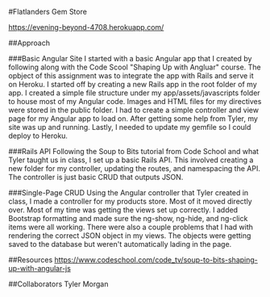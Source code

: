 #Flatlanders Gem Store

https://evening-beyond-4708.herokuapp.com/

##Approach

###Basic Angular Site
I started with a basic Angular app that I created by following along with the Code Scool "Shaping Up with Angluar" course. The opbject of this assignment was to integrate the app with Rails and serve it on Heroku. I started off by creating a new Rails app in the root folder of my app. I created a simple file structure under my app/assets/javascripts folder to house most of my Angular code. Images and HTML files for my directives were stored in the public folder. I had to create a simple controller and view page for my Angular app to load on. After getting some help from Tyler, my site was up and running. Lastly, I needed to update my gemfile so I could deploy to Heroku.

###Rails API
Following the Soup to Bits tutorial from Code School and what Tyler taught us in class, I set up a basic Rails API. This involved creating a new folder for my controller, updating the routes, and namespacing the API. The controller is just basic CRUD that outputs JSON.

###Single-Page CRUD
Using the Angular controller that Tyler created in class, I made a controller for my products store. Most of it moved directly over. Most of my time was getting the views set up correctly. I added Bootstrap formatting and made sure the ng-show, ng-hide, and ng-click items were all working. There were also a couple problems that I had with rendering the correct JSON object in my views. The objects were getting saved to the database but weren't automatically lading in the page.

##Resources
https://www.codeschool.com/code_tv/soup-to-bits-shaping-up-with-angular-js

##Collaborators
Tyler Morgan